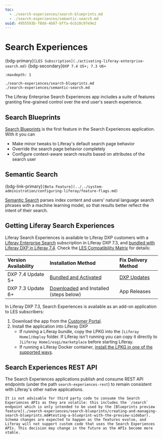 ```yaml
---
toc:
  - ./search-experiences/search-blueprints.md
  - ./search-experiences/semantic-search.md
uuid: 4955593b-f8dd-4b87-bffa-6cb10c97e9e2
---
```

# Search Experiences

{bdg-primary}`[LES Subscription](./activating-liferay-enterprise-search.md)`
{bdg-secondary}`DXP 7.4 U5+; 7.3 U6+`

```{toctree}
:maxdepth: 1

./search-experiences/search-blueprints.md
./search-experiences/semantic-search.md
```

The Liferay Enterprise Search Experiences app includes a suite of features granting fine-grained control over the end user's search experience.

## Search Blueprints

[Search Blueprints](./search-experiences/search-blueprints.md) is the first feature in the Search Experiences application. With it you can

- Make minor tweaks to Liferay's default search page behavior
- Override the search page behavior completely
- Configure context-aware search results based on attributes of the search user

## Semantic Search

{bdg-link-primary}`[Beta Feature](../../system-administration/configuring-liferay/feature-flags.md)`

[Semantic Search](./search-experiences/semantic-search.md) parses index content and users' natural language search phrases with a machine learning model, so that results better reflect the intent of their search.

## Getting Liferay Search Experiences

Liferay Search Experiences is available to Liferay DXP customers with a [Liferay Enterprise Search](../liferay-enterprise-search.md) subscription in Liferay DXP 7.3, and [bundled with Liferay DXP in  Liferay 7.4](./activating-liferay-enterprise-search.md). Check the [LES Compatibility Matrix](https://help.liferay.com/hc/en-us/articles/360016511651#DXP-7.3-LES) for details:

| Version Availability | Installation Method | Fix Delivery Method |
| :---- | :---- | :---- |
| DXP 7.4 Update 5+ | [Bundled and Activated](activating-liferay-enterprise-search.md) | [DXP Updates](../../installation-and-upgrades/maintaining-a-liferay-installation/updating-liferay.md) |
| DXP 7.3 Update 6+ | [Downloaded](https://customer.liferay.com/downloads/-/download/liferay-enterprise-search-for-liferay-dxp-7-3) and Installed (steps below) | App Releases |


In Liferay DXP 7.3, Search Experiences is available as an add-on application to LES subscribers:
1. Download the app from the [Customer Portal](https://customer.liferay.com/downloads/-/download/liferay-enterprise-search-for-liferay-dxp-7-3).
1. Install the application into Liferay DXP
   * If running a Liferay bundle, copy the LPKG into the `[Liferay Home]/deploy` folder. If Liferay isn't running you can copy it directly to `[Liferay Home]/osgi/marketplace` before starting Liferay.
   * If running a Liferay Docker container, [install the LPKG in one of the supported ways](../../installation-and-upgrades/installing-liferay/using-liferay-docker-images/installing-apps-and-other-artifacts-to-containers.md).

## Search Experiences REST API

The Search Experiences applications publish and consume REST API endpoints (under the path `search-experiences-rest`) to remain consistent with Liferay's other native applications.

```{warning}
It is not advisable for third party code to consume the Search Experiences APIs as they are volatile: this includes the `/search` endpoint which is only intended to be used by the [Blueprints preview feature](./search-experiences/search-blueprints/creating-and-managing-search-blueprints.md#testing-a-blueprint-with-the-preview-sidebar). Schema changes are expected to happen as the features evolve, and Liferay will not support custom code that uses the Search Experiences APIs. This decision may change in the future as the APIs become more stable.
```
